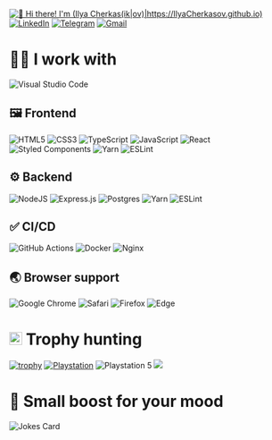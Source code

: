[<img src="./greetings.gif" alt="👋 Hi there! I'm (Ilya Cherkas(ik|ov)|https://IlyaCherkasov.github.io)">](https://IlyaCherkasov.github.io)
[![LinkedIn](https://img.shields.io/badge/linkedin-%230077B5.svg?style=for-the-badge&logo=linkedin&logoColor=white)](https://linkedin.com/in/cherkasik)
[![Telegram](https://img.shields.io/badge/Telegram-2CA5E0?style=for-the-badge&logo=telegram&logoColor=white)](https://t.me/cherkasik)
[![Gmail](https://img.shields.io/badge/Gmail-D14836?style=for-the-badge&logo=gmail&logoColor=white)](mailto:ilyakopeysk@gmail.com)
# 👨‍💻 I work with
![Visual Studio Code](https://img.shields.io/badge/Visual%20Studio%20Code-0078d7.svg?style=for-the-badge&logo=visual-studio-code&logoColor=white)
## 🖼 Frontend
![HTML5](https://img.shields.io/badge/html5-%23E34F26.svg?style=for-the-badge&logo=html5&logoColor=white)
![CSS3](https://img.shields.io/badge/css3-%231572B6.svg?style=for-the-badge&logo=css3&logoColor=white)
![TypeScript](https://img.shields.io/badge/typescript-%23007ACC.svg?style=for-the-badge&logo=typescript&logoColor=white)
![JavaScript](https://img.shields.io/badge/javascript-%23323330.svg?style=for-the-badge&logo=javascript&logoColor=%23F7DF1E)
![React](https://img.shields.io/badge/react-%2320232a.svg?style=for-the-badge&logo=react&logoColor=%2361DAFB)
![Styled Components](https://img.shields.io/badge/styled--components-DB7093?style=for-the-badge&logo=styled-components&logoColor=white)
![Yarn](https://img.shields.io/badge/yarn-%232C8EBB.svg?style=for-the-badge&logo=yarn&logoColor=white)
![ESLint](https://img.shields.io/badge/ESLint-4B3263?style=for-the-badge&logo=eslint&logoColor=white)
## ⚙️ Backend
![NodeJS](https://img.shields.io/badge/node.js-6DA55F?style=for-the-badge&logo=node.js&logoColor=white)
![Express.js](https://img.shields.io/badge/express.js-%23404d59.svg?style=for-the-badge&logo=express&logoColor=%2361DAFB)
![Postgres](https://img.shields.io/badge/postgres-%23316192.svg?style=for-the-badge&logo=postgresql&logoColor=white)
![Yarn](https://img.shields.io/badge/yarn-%232C8EBB.svg?style=for-the-badge&logo=yarn&logoColor=white)
![ESLint](https://img.shields.io/badge/ESLint-4B3263?style=for-the-badge&logo=eslint&logoColor=white)
## ✅ CI/CD
![GitHub Actions](https://img.shields.io/badge/github%20actions-%232671E5.svg?style=for-the-badge&logo=githubactions&logoColor=white)
![Docker](https://img.shields.io/badge/docker-%230db7ed.svg?style=for-the-badge&logo=docker&logoColor=white)
![Nginx](https://img.shields.io/badge/nginx-%23009639.svg?style=for-the-badge&logo=nginx&logoColor=white)
## 🌏 Browser support
![Google Chrome](https://img.shields.io/badge/Google%20Chrome-4285F4?style=for-the-badge&logo=GoogleChrome&logoColor=white)
![Safari](https://img.shields.io/badge/Safari-000000?style=for-the-badge&logo=Safari&logoColor=white)
![Firefox](https://img.shields.io/badge/Firefox-FF7139?style=for-the-badge&logo=Firefox-Browser&logoColor=white)
![Edge](https://img.shields.io/badge/Edge-0078D7?style=for-the-badge&logo=Microsoft-edge&logoColor=white)
# <img src="https://images-wixmp-ed30a86b8c4ca887773594c2.wixmp.com/f/fb9cfb5b-aa09-4dc2-b19b-931576776dae/de4fujh-3cf64804-b0b2-4d1a-8f60-928f1ddeb575.png?token=eyJ0eXAiOiJKV1QiLCJhbGciOiJIUzI1NiJ9.eyJzdWIiOiJ1cm46YXBwOjdlMGQxODg5ODIyNjQzNzNhNWYwZDQxNWVhMGQyNmUwIiwiaXNzIjoidXJuOmFwcDo3ZTBkMTg4OTgyMjY0MzczYTVmMGQ0MTVlYTBkMjZlMCIsIm9iaiI6W1t7InBhdGgiOiJcL2ZcL2ZiOWNmYjViLWFhMDktNGRjMi1iMTliLTkzMTU3Njc3NmRhZVwvZGU0ZnVqaC0zY2Y2NDgwNC1iMGIyLTRkMWEtOGY2MC05MjhmMWRkZWI1NzUucG5nIn1dXSwiYXVkIjpbInVybjpzZXJ2aWNlOmZpbGUuZG93bmxvYWQiXX0.5T7yYnOROSIYA5UVeNWHfc-lfC5EcBmAbgtnGzXv5Pc" height=23 alt="platinum trophy" /> Trophy hunting
[![trophy](https://github-profile-trophy.vercel.app/?username=ilyacherkasov&theme=tokyonight)](https://github.com/ryo-ma/github-profile-trophy)
[![Playstation](https://img.shields.io/badge/Playstation-003791?style=for-the-badge&logo=playstation&logoColor=white)](https://psnprofiles.com/iCherkasik)
![Playstation 5](https://img.shields.io/badge/Playstation%205-003791?style=for-the-badge&logo=playstation-5&logoColor=white)
<a href="https://psnprofiles.com/iCherkasik"><img src="https://card.psnprofiles.com/2/iCherkasik.png" border="0"></a>
# 🤡 Small boost for your mood
![Jokes Card](https://readme-jokes.vercel.app/api)